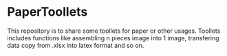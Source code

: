 # PaperToollets
This repository is to share some toollets for paper or other usages. Toollets includes functions like assembling n pieces image into 1 image, transfering data copy from .xlsx into latex format and so on. 
